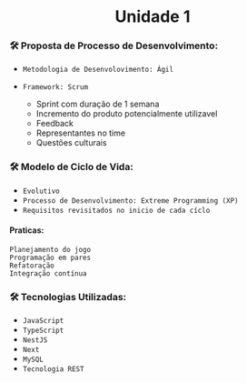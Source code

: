 <h1 align="center"> Unidade 1 </h1>

### 🛠️ Proposta de Processo de Desenvolvimento:

- `Metodologia de Desenvolovimento: Ágil`
- `Framework: Scrum`


    * Sprint com duração de 1 semana
    * Incremento do produto potencialmente utilizavel
    * Feedback 
    * Representantes no time
    * Questões culturais

### 🛠️ Modelo de Ciclo de Vida:
- `Evolutivo`
- `Processo de Desenvolvimento: Extreme Programming (XP)`
- `Requisitos revisitados no inicio de cada cíclo`

#### Praticas:
    Planejamento do jogo
    Programação em pares
    Refatoração
    Integração contínua


### 🛠️ Tecnologias Utilizadas:

- `JavaScript`
- `TypeScript`
- `NestJS`
- `Next`
- `MySQL`
- `Tecnologia REST`
